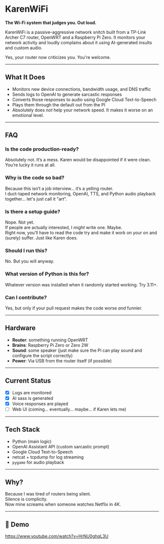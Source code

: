 # KarenWiFi

**The Wi-Fi system that judges you. Out loud.**

KarenWiFi is a passive-aggressive network snitch built from a TP-Link Archer C7 router, OpenWRT and a Raspberry Pi Zero. It monitors your network activity and loudly complains about it using AI-generated insults and custom audio.

Yes, your router now criticizes you. You're welcome.

---

## What It Does

- Monitors new device connections, bandwidth usage, and DNS traffic
- Sends logs to OpenAI to generate sarcastic responses
- Converts those responses to audio using Google Cloud Text-to-Speech
- Plays them through the default out from the PI
- Absolutely does *not* help your network speed. It makes it worse on an emotional level.

---

## FAQ

### Is the code production-ready?

Absolutely not. It’s a mess. Karen would be disappointed if it were clean.  
You’re lucky it runs at all.

### Why is the code so bad?

Because this isn’t a job interview... it’s a yelling router.  
I duct-taped network monitoring, OpenAI, TTS, and Python audio playback together... let's just call it "art".

### Is there a setup guide?

Nope. Not yet.  
If people are actually interested, I *might* write one. Maybe.  
Right now, you’ll have to read the code try and make it work on your on and (surely) suffer. Just like Karen does.

### Should I run this?

No. But you will anyway.

### What version of Python is this for?

Whatever version was installed when it randomly started working. Try 3.11+.

### Can I contribute?

Yes, but only if your pull request makes the code worse *and* funnier.

---

## Hardware

- **Router**: something running OpenWRT
- **Brains**: Raspberry Pi Zero or Zero 2W
- **Sound**: some speaker (just make sure the Pi can play sound and configure the script correctly)
- **Power**: Via USB from the router itself (if possible)

---

## Current Status

- [x] Logs are monitored
- [x] AI sass is generated
- [x] Voice responses are played
- [ ] Web UI (coming... eventually... maybe... if Karen lets me)

---

## Tech Stack

- Python (main logic)
- OpenAI Assistant API (custom sarcastic prompt)
- Google Cloud Text-to-Speech
- netcat + tcpdump for log streaming
- `pygame` for audio playback

---

## Why?

Because I was tired of routers being silent.  
Silence is complicity.  
Now mine screams when someone watches Netflix in 4K.

---

## 👀 Demo

https://www.youtube.com/watch?v=HrNU0ghqL3U
